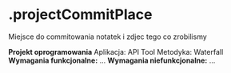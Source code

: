 # **.projectCommitPlace**
Miejsce do commitowania notatek i zdjec tego co zrobilismy

**Projekt oprogramowania**
Aplikacja: API Tool
Metodyka: Waterfall
**Wymagania funkcjonalne:**
...
**Wymagania niefunkcjonalne:**
...
